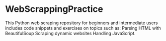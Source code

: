 # WebScrappingPractice
This Python web scraping repository for beginners and intermediate users includes code snippets and exercises on topics such as:  Parsing HTML with BeautifulSoup Scraping dynamic websites Handling JavaScript.
